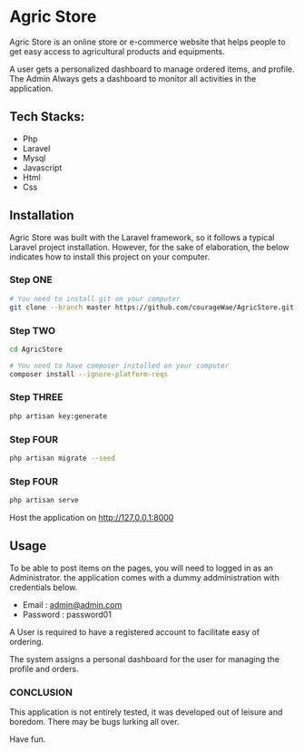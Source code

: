 # Agric Store

Agric Store is an online store or e-commerce website that helps people to get easy access to agricultural products and equipments.

A user gets a personalized dashboard to manage ordered items, and profile. 
The Admin Always gets a dashboard to monitor all activities in the application.

## Tech Stacks:

* Php
* Laravel
* Mysql
* Javascript
* Html
* Css

## Installation

Agric Store was built with the Laravel framework, so it follows a typical Laravel project installation. However, for the sake of elaboration, the below indicates how to install this project on your computer.


### Step ONE

```bash
# You need to install git on your computer
git clone --branch master https://github.com/courageWae/AgricStore.git
```
### Step TWO

```bash
cd AgricStore

# You need to have composer installed on your computer
composer install --ignore-platform-reqs
```
### Step THREE

```bash
php artisan key:generate
```
### Step FOUR

```bash
php artisan migrate --seed
```

### Step FOUR

```bash
php artisan serve
```
Host the application on http://127.0.0.1:8000

## Usage
To be able to post items on the pages, you will need to logged in as an Administrator. the application comes with a dummy addministration with credentials below.
* Email : admin@admin.com
* Password : password01

A User is required to have a registered account to facilitate easy of ordering. 

The system assigns a personal dashboard for the user for managing the profile and orders.


### CONCLUSION
This application is not entirely tested, it was developed out of leisure and boredom. There may be bugs lurking all over.

Have fun.

